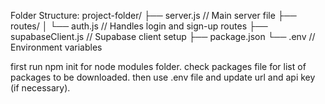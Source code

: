 Folder Structure:
project-folder/
├── server.js              // Main server file
├── routes/
│   └── auth.js            // Handles login and sign-up routes
├── supabaseClient.js      // Supabase client setup
├── package.json
└── .env                   // Environment variables

first run npm init for node modules folder. check packages file for list of packages to be downloaded. then use .env file and update url and api key (if necessary).

